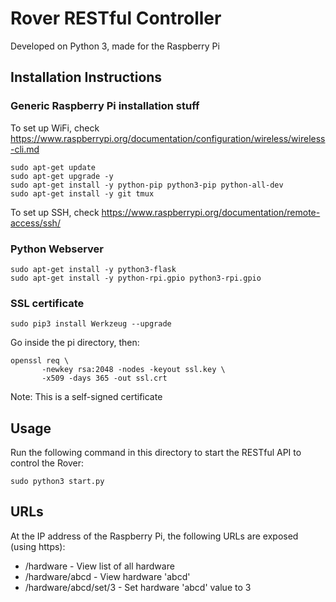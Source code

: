 
# Rover RESTful Controller

Developed on Python 3, made for the Raspberry Pi

## Installation Instructions

### Generic Raspberry Pi installation stuff

To set up WiFi, check
https://www.raspberrypi.org/documentation/configuration/wireless/wireless-cli.md

```shell
sudo apt-get update
sudo apt-get upgrade -y
sudo apt-get install -y python-pip python3-pip python-all-dev
sudo apt-get install -y git tmux
```

To set up SSH, check
https://www.raspberrypi.org/documentation/remote-access/ssh/

### Python Webserver

```shell
sudo apt-get install -y python3-flask
sudo apt-get install -y python-rpi.gpio python3-rpi.gpio
```

### SSL certificate

```shell
sudo pip3 install Werkzeug --upgrade
```

Go inside the pi directory, then:

```shell
openssl req \
       -newkey rsa:2048 -nodes -keyout ssl.key \
       -x509 -days 365 -out ssl.crt
```

Note: This is a self-signed certificate

## Usage

Run the following command in this directory to start the RESTful API
to control the Rover:

```shell
sudo python3 start.py
```

## URLs

At the IP address of the Raspberry Pi, the following URLs
are exposed (using https):

- /hardware - View list of all hardware
- /hardware/abcd - View hardware 'abcd'
- /hardware/abcd/set/3 - Set hardware 'abcd' value to 3

